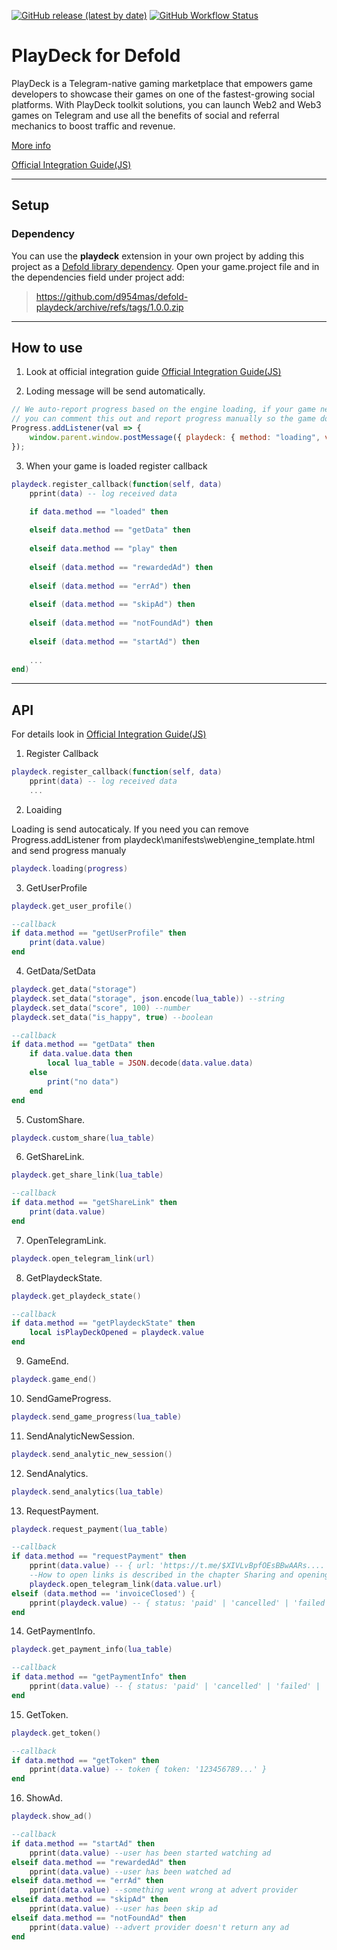 [![GitHub release (latest by date)](https://img.shields.io/github/v/release/d954mas/defold-playdeck)](https://github.com/d954mas/defold-playdeck/releases)
[![GitHub Workflow Status](https://img.shields.io/github/actions/workflow/status/d954mas/defold-playdeck/bob.yml?branch=master)](https://github.com/d954mas/defold-playdeck)
# PlayDeck for Defold

PlayDeck is a Telegram-native gaming marketplace that empowers game developers to showcase their games on one of the fastest-growing social platforms. With PlayDeck toolkit solutions, you can launch Web2 and Web3 games on Telegram and use all the benefits of social and referral mechanics to boost traffic and revenue.

[More info](https://playdeck.io)

[Official Integration Guide(JS)](https://github.com/ton-play/playdeck-integration-guide)

---
## Setup

### Dependency

You can use the **playdeck** extension in your own project by adding this project as a [Defold library dependency](https://www.defold.com/manuals/libraries/). Open your game.project file and in the dependencies field under project add:

> https://github.com/d954mas/defold-playdeck/archive/refs/tags/1.0.0.zip


---
## How to use
1. Look at official integration guide [Official Integration Guide(JS)](https://github.com/ton-play/playdeck-integration-guide)

2. Loding message will be send automatically.
```js
// We auto-report progress based on the engine loading, if your game needs additional time to load assets,
// you can comment this out and report progress manually so the game does not start before it's ready.
Progress.addListener(val => {
    window.parent.window.postMessage({ playdeck: { method: "loading", value: val } }, "*");
});
```

3. When your game is loaded register callback
```lua
playdeck.register_callback(function(self, data)
    pprint(data) -- log received data

    if data.method == "loaded" then
		
    elseif data.method == "getData" then
		
    elseif data.method == "play" then
	
    elseif (data.method == "rewardedAd") then
		
    elseif (data.method == "errAd") then
		
    elseif (data.method == "skipAd") then
		
    elseif (data.method == "notFoundAd") then
	
    elseif (data.method == "startAd") then
		
    ...
end)
```


---
## API

For details look in [Official Integration Guide(JS)](https://github.com/ton-play/playdeck-integration-guide)

1. Register Callback
```lua
playdeck.register_callback(function(self, data)
    pprint(data) -- log received data
    ...
```

2. Loaiding

Loading is send autocaticaly. If you need you can remove Progress.addListener from playdeck\manifests\web\engine_template.html and send progress manualy
```lua
playdeck.loading(progress)
```

3. GetUserProfile
```lua
playdeck.get_user_profile()
```

```lua
--callback
if data.method == "getUserProfile" then
    print(data.value)
end
```

4. GetData/SetData
```lua
playdeck.get_data("storage")
playdeck.set_data("storage", json.encode(lua_table)) --string
playdeck.set_data("score", 100) --number
playdeck.set_data("is_happy", true) --boolean
```

```lua
--callback
if data.method == "getData" then
    if data.value.data then
        local lua_table = JSON.decode(data.value.data)
    else
        print("no data")
    end
end
```

5. CustomShare.
```lua
playdeck.custom_share(lua_table)
```

6. GetShareLink.
```lua
playdeck.get_share_link(lua_table)
```

```lua
--callback
if data.method == "getShareLink" then
    print(data.value)
end
```

7. OpenTelegramLink.
```lua
playdeck.open_telegram_link(url)
```

8. GetPlaydeckState.
```lua
playdeck.get_playdeck_state()
```

```lua
--callback
if data.method == "getPlaydeckState" then
    local isPlayDeckOpened = playdeck.value
end
```

9. GameEnd.
```lua
playdeck.game_end()
```

10. SendGameProgress.
```lua
playdeck.send_game_progress(lua_table)
```

11. SendAnalyticNewSession.
```lua
playdeck.send_analytic_new_session()
```

12. SendAnalytics.
```lua
playdeck.send_analytics(lua_table)
```

13. RequestPayment.
```lua
playdeck.request_payment(lua_table)
```

```lua
--callback
if data.method == "requestPayment" then
    pprint(data.value) -- { url: 'https://t.me/$XIVLvBpfOEsBBwAARs....' } // payment link
    --How to open links is described in the chapter Sharing and opening links.
    playdeck.open_telegram_link(data.value.url)
elseif (data.method == 'invoiceClosed') {
    pprint(playdeck.value) -- { status: 'paid' | 'cancelled' | 'failed' | 'pending' }
end
```

14. GetPaymentInfo.
```lua
playdeck.get_payment_info(lua_table)
```

```lua
--callback
if data.method == "getPaymentInfo" then
    pprint(data.value) -- { status: 'paid' | 'cancelled' | 'failed' | 'pending' }
end
```

15. GetToken.
```lua
playdeck.get_token()
```

```lua
--callback
if data.method == "getToken" then
    pprint(data.value) -- token { token: '123456789...' }
end
```

16. ShowAd.
```lua
playdeck.show_ad()
```

```lua
--callback
if data.method == "startAd" then
    pprint(data.value) --user has been started watching ad
elseif data.method == "rewardedAd" then
    pprint(data.value) --user has been watched ad
elseif data.method == "errAd" then
    pprint(data.value) --something went wrong at advert provider
elseif data.method == "skipAd" then
    pprint(data.value) --user has been skip ad
elseif data.method == "notFoundAd" then
    pprint(data.value) --advert provider doesn't return any ad
end


